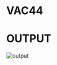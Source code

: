 # VAC44
# OUTPUT
![output](https://github.com/Sangamithra22/VAC44/assets/138146481/3bc1f9b4-9ca8-48dd-9d1b-ece7e8a47c10)
